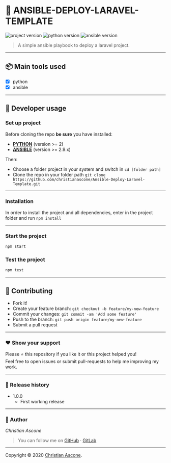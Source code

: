 # **:triangular_flag_on_post: ANSIBLE-DEPLOY-LARAVEL-TEMPLATE**

![project version](https://img.shields.io/badge/project-1.0.0-brightgreen.svg)
![python version](https://img.shields.io/badge/python->=2-brightgreen.svg)
![ansible version](https://img.shields.io/badge/ansible->=2.9.x-brightgreen.svg)

> A simple ansible playbook to deploy a laravel project.

---

## **:package: Main tools used**

- [x] python
- [x] ansible

---

## **:wrench: Developer usage**

### **Set up project**

Before cloning the repo **be sure** you have installed:

- [**PYTHON**](https://www.python.org/downloads/) (version >= 2)
- [**ANSIBLE**](https://www.ansible.com/) (version >= 2.9.x)

Then:

- Choose a folder project in your system and switch in `cd [folder path]`
- Clone the repo in your folder path `git clone https://github.com/christianascone/Ansible-Deploy-Laravel-Template.git`

---

### **Installation**

In order to install the project and all dependencies, enter in the project folder and run `npm install`

---

### Start the project

```bash
npm start
```

### Test the project

```bash
npm test
```

---


## **:handshake: Contributing**

- Fork it!
- Create your feature branch: `git checkout -b feature/my-new-feature`
- Commit your changes: `git commit -am 'Add some feature'`
- Push to the branch: `git push origin feature/my-new-feature`
- Submit a pull request

---



### **:heart: Show your support**

Please :star: this repository if you like it or this project helped you!\
Feel free to open issues or submit pull-requests to help me improving my work.


---

### **:scroll: Release history**

* 1.0.0
    * First working release

---

### **:robot: Author**

_*Christian Ascone*_

> You can follow me on
[GitHub](https://github.com/christianascone)&nbsp;&middot;&nbsp;[GitLab](https://gitlab.com/christianascone)

---

Copyright © 2020 [Christian Ascone](https://github.com/christianascone).